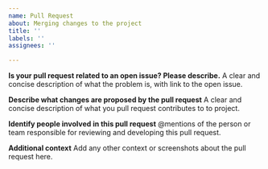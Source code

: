 ```yaml
---
name: Pull Request
about: Merging changes to the project
title: ''
labels: ''
assignees: ''

---
```


**Is your pull request related to an open issue? Please describe.**
A clear and concise description of what the problem is, with link to the open issue.

**Describe what changes are proposed by the pull request**
A clear and concise description of what you pull request contributes to to project.

**Identify people involved in this pull request**
@mentions of the person or team responsible for reviewing and developing this pull request.

**Additional context**
Add any other context or screenshots about the pull request here.
